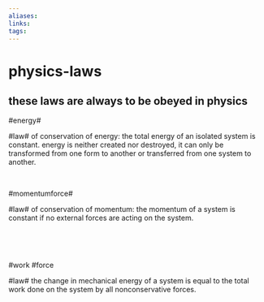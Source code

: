 ```yaml
---
aliases: 
links: 
tags: 
---
```

# physics-laws

## these laws are always to be obeyed in physics

​#energy#​

​#law#​ of conservation of energy: the total energy of an isolated system is constant. energy is neither created nor destroyed, it can only be transformed from one form to another or transferred from one system to another.

‍

​#momentumforce#​

​#law#​ of conservation of momentum: the momentum of a system is constant if no external forces are acting on the system.

‍

‍

#work #force​

​#law#​ the change in mechanical energy of a system is equal to the total work done on the system by all nonconservative forces.

‍
